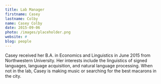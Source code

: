 ```yaml
---
title: Lab Manager
firstname: Casey
lastname: Colby
name: Casey Colby
date: 2015-09-06
photo: /images/placeholder.png
website: #
blog: people
---
```



Casey received her B.A. in Economics and Linguistics in June 2015 from Northwestern University. Her interests include the linguistics of signed languages, language acquisition, and natural language processing. When not in the lab, Casey is making music or searching for the best macarons in the city.